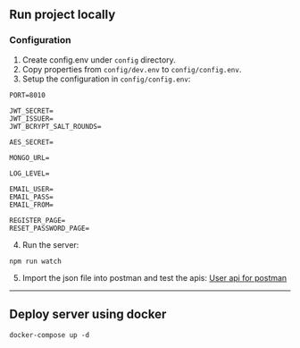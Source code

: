 ## Run project locally

### Configuration

1. Create config.env under `config` directory.
2. Copy properties from `config/dev.env` to `config/config.env`.
3. Setup the configuration in `config/config.env`:

```
PORT=8010

JWT_SECRET=
JWT_ISSUER=
JWT_BCRYPT_SALT_ROUNDS=

AES_SECRET=

MONGO_URL=

LOG_LEVEL=

EMAIL_USER=
EMAIL_PASS=
EMAIL_FROM=

REGISTER_PAGE=
RESET_PASSWORD_PAGE=

```

4. Run the server:

```
npm run watch
```

5. Import the json file into postman and test the apis: [User api for postman](https://drive.google.com/uc?id=1VEc-A6zBrxi42hudIJjam3Ualp7EoC9q)

---

## Deploy server using docker

```
docker-compose up -d
```
